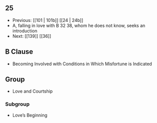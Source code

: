 ## 25
- Previous: [[101 | 101b]] [[24 | 24b]] 
- A, falling in love with B 32 38, whom he does not know, seeks an introduction
- Next: [[139]] [[36]] 

## B Clause
- Becoming Involved with Conditions in Which Misfortune is Indicated

## Group
- Love and Courtship

### Subgroup
- Love’s Beginning

